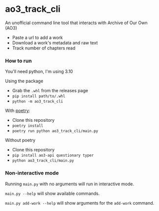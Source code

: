 # ao3_track_cli

An unofficial command line tool that interacts with Archive of Our Own (AO3)
- Paste a url to add a work
- Download a work's metadata and raw text
- Track number of chapters read

### How to run

You'll need python, I'm using 3.10

Using the package
- Grab the `.whl` from the releases page
- `pip install path/to/.whl`
- `python -m ao3_track_cli`

With [poetry](https://python-poetry.org/):
- Clone this repository
- `poetry install`
- `poetry run python ao3_track_cli/main.py`

Without poetry
- Clone this repository
- `pip install ao3-api questionary typer`
- `python ao3_track_cli/main.py`

### Non-interactive mode

Running `main.py` with no arguments will run in interactive mode.

`main.py --help` will show available commands.

`main.py add-work --help` will show arguments for the `add-work` command.
